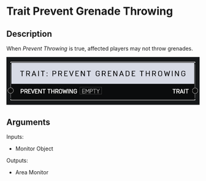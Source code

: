 # Trait Prevent Grenade Throwing

## Description

When _Prevent Throwing_ is true, affected players may not throw grenades.

![Area Monitor](../../.gitbook/assets/images/scripting/traits/trait-prevent-grenade-throwing.png)

## Arguments

Inputs:

* Monitor Object

Outputs:

* Area Monitor

